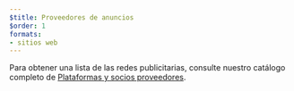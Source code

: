```yaml
---
$title: Proveedores de anuncios
$order: 1
formats:
- sitios web
---
```


Para obtener una lista de las redes publicitarias, consulte nuestro catálogo completo de [Plataformas y socios proveedores](../../../../support/faq/platform-and-vendor-partners.md).
